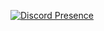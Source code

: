 [![Discord Presence](https://lanyard-profile-readme.vercel.app/api/:524284701066788864)](https://discord.com/users/:524284701066788864)
